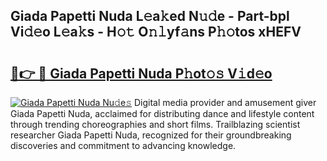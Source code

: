 ## Giada Papetti Nuda L𝚎a𝚔ed N𝚞𝚍e - Part-bpl Vi𝚍𝚎o L𝚎a𝚔s - H𝚘𝚝 O𝚗𝚕yf𝚊ns P𝚑𝚘tos xHEFV

# <h2><a href="http://kf31gye.oniu.top/?m=Giada+Papetti+Nuda">🔗👉 🔴 Giada Papetti Nuda P𝚑ot𝚘𝚜 V𝚒d𝚎o</a></h2>

[![Giada Papetti Nuda Nu𝚍e𝚜](https://i.imgur.com/0qMVB7G.gif)](http://kf31gye.oniu.top/?m=Giada+Papetti+Nuda)
Digital media provider and amusement giver Giada Papetti Nuda, acclaimed for distributing dance and lifestyle content through trending choreographies and short films. Trailblazing scientist researcher Giada Papetti Nuda, recognized for their groundbreaking discoveries and commitment to advancing knowledge.  
